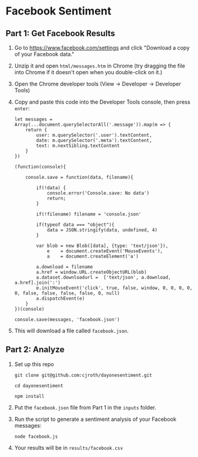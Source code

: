 # Facebook Sentiment

## Part 1: Get Facebook Results

1. Go to https://www.facebook.com/settings and click "Download a copy of your Facebook data."

2. Unzip it and open `html/messages.htm` in Chrome (try dragging the file into Chrome if it doesn't open when you double-click on it.)

3. Open the Chrome developer tools (View -> Developer -> Developer Tools)

4. Copy and paste this code into the Developer Tools console, then press `enter`:

    ```
    let messages = Array(...document.querySelectorAll('.message')).map(m => {
        return {
            user: m.querySelector('.user').textContent,
            date: m.querySelector('.meta').textContent,
            text: m.nextSibling.textContent
        }
    })

    (function(console){

        console.save = function(data, filename){

            if(!data) {
                console.error('Console.save: No data')
                return;
            }

            if(!filename) filename = 'console.json'

            if(typeof data === "object"){
                data = JSON.stringify(data, undefined, 4)
            }

            var blob = new Blob([data], {type: 'text/json'}),
                e    = document.createEvent('MouseEvents'),
                a    = document.createElement('a')

            a.download = filename
            a.href = window.URL.createObjectURL(blob)
            a.dataset.downloadurl =  ['text/json', a.download, a.href].join(':')
            e.initMouseEvent('click', true, false, window, 0, 0, 0, 0, 0, false, false, false, false, 0, null)
            a.dispatchEvent(e)
        }
    })(console)

    console.save(messages, 'facebook.json')

    ```

5. This will download a file called `facebook.json`.

## Part 2: Analyze

1. Set up this repo

    `git clone git@github.com:cjroth/dayonesentiment.git`

    `cd dayonesentiment`

    `npm install`

2. Put the `facebook.json` file from Part 1 in the `inputs` folder.

3. Run the script to generate a sentiment analysis of your Facebook messages:

    `node facebook.js`

4. Your results will be in `results/facebook.csv`

